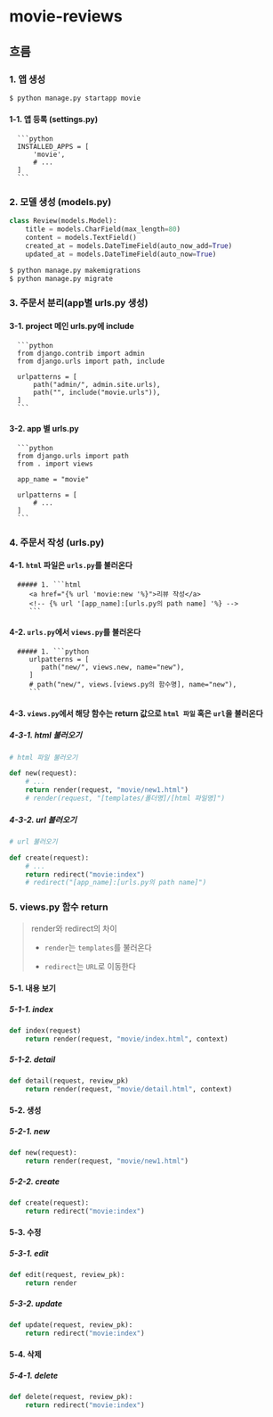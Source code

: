 # movie-reviews
## 흐름

### 1. 앱 생성

   ```bash
   $ python manage.py startapp movie
   ```

   #### 1-1. 앱 등록 (settings.py)

      ```python
      INSTALLED_APPS = [
          'movie',
          # ...
      ]
      ```

### 2. 모델 생성 (models.py)

   ```python
   class Review(models.Model):
       title = models.CharField(max_length=80)
       content = models.TextField()
       created_at = models.DateTimeField(auto_now_add=True)
       updated_at = models.DateTimeField(auto_now=True)
   ```

   ```bash
   $ python manage.py makemigrations
   $ python manage.py migrate
   ```

### 3. 주문서 분리(app별 urls.py 생성)

   #### 3-1. project 메인 urls.py에 include

      ```python
      from django.contrib import admin
      from django.urls import path, include
      
      urlpatterns = [
          path("admin/", admin.site.urls),
          path("", include("movie.urls")),
      ]
      ```

   #### 3-2. app 별 urls.py

      ```python
      from django.urls import path
      from . import views
      
      app_name = "movie"
      
      urlpatterns = [
          # ...
      ]
      ```

### 4. 주문서 작성 (urls.py)

   #### 4-1. `html` 파일은 `urls.py`를 불러온다

      ##### 1. ```html
         <a href="{% url 'movie:new '%}">리뷰 작성</a>
         <!-- {% url '[app_name]:[urls.py의 path name] '%} -->
         ```

   #### 4-2. `urls.py`에서 `views.py`를 불러온다

      ##### 1. ```python
         urlpatterns = [
         	path("new/", views.new, name="new"),
         ]
         # path("new/", views.[views.py의 함수명], name="new"),
         ```

   #### 4-3. `views.py`에서 해당 함수는 return 값으로 `html 파일` 혹은 `url`을 불러온다

##### 4-3-1. html 불러오기

```python
# html 파일 불러오기

def new(request):
    # ...
    return render(request, "movie/new1.html")
	# render(request, "[templates/폴더명]/[html 파일명]")
```

##### 4-3-2. url 불러오기

```python
# url 불러오기

def create(request):
    # ...
    return redirect("movie:index")
	# redirect("[app_name]:[urls.py의 path name]")
```

### 5. views.py 함수 return

   > render와 redirect의 차이
   >
   > - `render`는 `templates`를 불러온다
   >
   > - `redirect`는 `URL`로 이동한다

   #### 5-1. 내용 보기

##### 5-1-1. index

```python
def index(request)
    return render(request, "movie/index.html", context)
```

##### 5-1-2. detail

```python
def detail(request, review_pk)
    return render(request, "movie/detail.html", context)
```

   #### 5-2. 생성

##### 5-2-1. new

```python
def new(request):
    return render(request, "movie/new1.html")
```

##### 5-2-2. create

```python
def create(request):
    return redirect("movie:index")
```

#### 5-3. 수정

##### 5-3-1. edit

```python
def edit(request, review_pk):
    return render
```

##### 5-3-2. update

```python
def update(request, review_pk):
    return redirect("movie:index")
```

   #### 5-4. 삭제

##### 5-4-1. delete

```python
def delete(request, review_pk):
    return redirect("movie:index")
```


​         
